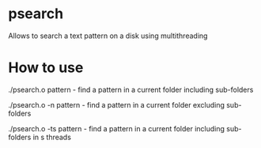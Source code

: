 # psearch
Allows to search a text pattern on a disk using multithreading 

# How to use
./psearch.o pattern - find a pattern in a current folder including sub-folders
  
./psearch.o -n pattern - find a pattern in a current folder excluding sub-folders
  
./psearch.o -ts pattern - find a pattern in a current folder including sub-folders in s threads

  

